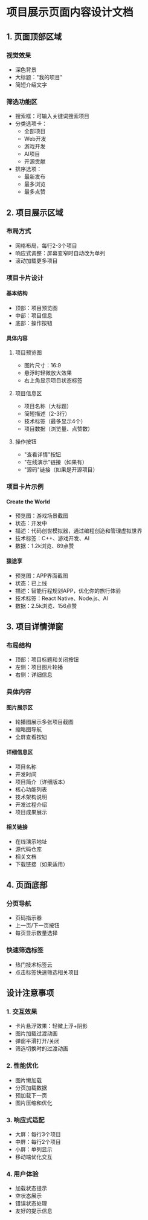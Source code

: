 # 项目展示页面内容设计文档

## 1. 页面顶部区域

### 视觉效果
- 深色背景
- 大标题："我的项目"
- 简短介绍文字

### 筛选功能区
- 搜索框：可输入关键词搜索项目
- 分类选项卡：
  - 全部项目
  - Web开发
  - 游戏开发
  - AI项目
  - 开源贡献
- 排序选项：
  - 最新发布
  - 最多浏览
  - 最多点赞

## 2. 项目展示区域

### 布局方式
- 网格布局，每行2-3个项目
- 响应式调整：屏幕变窄时自动改为单列
- 滚动加载更多项目

### 项目卡片设计

#### 基本结构
- 顶部：项目预览图
- 中部：项目信息
- 底部：操作按钮

#### 具体内容
1. 项目预览图
   - 图片尺寸：16:9
   - 悬浮时轻微放大效果
   - 右上角显示项目状态标签

2. 项目信息区
   - 项目名称（大标题）
   - 简短描述（2-3行）
   - 技术标签（最多显示4个）
   - 项目数据（浏览量、点赞数）

3. 操作按钮
   - "查看详情"按钮
   - "在线演示"链接（如果有）
   - "源码"链接（如果是开源项目）

### 项目卡片示例

#### Create the World
- 预览图：游戏场景截图
- 状态：开发中
- 描述：代码创世模拟器，通过编程创造和管理虚拟世界
- 技术标签：C++、游戏开发、AI
- 数据：1.2k浏览、89点赞

#### 猿途享
- 预览图：APP界面截图
- 状态：已上线
- 描述：智能行程规划APP，优化你的旅行体验
- 技术标签：React Native、Node.js、AI
- 数据：2.5k浏览、156点赞

## 3. 项目详情弹窗

### 布局结构
- 顶部：项目标题和关闭按钮
- 左侧：项目图片轮播
- 右侧：详细信息

### 具体内容

#### 图片展示区
- 轮播图展示多张项目截图
- 缩略图导航
- 全屏查看按钮

#### 详细信息区
- 项目名称
- 开发时间
- 项目简介（详细版本）
- 核心功能列表
- 技术架构说明
- 开发过程介绍
- 项目成果展示

#### 相关链接
- 在线演示地址
- 源代码仓库
- 相关文档
- 下载链接（如果适用）

## 4. 页面底部

### 分页导航
- 页码指示器
- 上一页/下一页按钮
- 每页显示数量选择

### 快速筛选标签
- 热门技术标签云
- 点击标签快速筛选相关项目

## 设计注意事项

### 1. 交互效果
- 卡片悬浮效果：轻微上浮+阴影
- 图片加载过渡动画
- 弹窗平滑打开/关闭
- 筛选切换时的过渡动画

### 2. 性能优化
- 图片懒加载
- 分页加载数据
- 预加载下一页
- 图片压缩和优化

### 3. 响应式适配
- 大屏：每行3个项目
- 中屏：每行2个项目
- 小屏：单列显示
- 移动端优化交互

### 4. 用户体验
- 加载状态提示
- 空状态展示
- 错误状态处理
- 友好的提示信息 